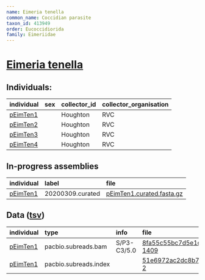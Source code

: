```yaml
---
name: Eimeria tenella
common_name: Coccidian parasite
taxon_id: 413949
order: Eucoccidiorida
family: Eimeriidae
---
```


# [Eimeria tenella](https://www.ebi.ac.uk/ena/data/taxonomy/v1/taxon/tax-id/413949)

## Individuals:

| individual | sex | collector_id | collector_organisation |
| :--------- | :-: | :----------- | :--------------------- |
| [pEimTen1](pEimTen1.md) |  | Houghton | RVC |
| [pEimTen2](pEimTen2.md) |  | Houghton | RVC |
| [pEimTen3](pEimTen3.md) |  | Houghton | RVC |
| [pEimTen4](pEimTen4.md) |  | Houghton | RVC |

## In-progress assemblies

| individual | label | file |
| :--------- | :---- | :--- |
| [pEimTen1](pEimTen1.md) | 20200309.curated | [pEimTen1.curated.fasta.gz](https://darwin.cog.sanger.ac.uk/protists/Eimeria_tenella/pEimTen1/assemblies/working/20200309.curated/pEimTen1.curated.fasta.gz) |

## Data ([tsv](Eimeria_tenella_data.tsv))

| individual | type | info | file |
| :--------- | :--- | :--- | :--- |
| [pEimTen1](pEimTen1.md) | pacbio.subreads.bam | S/P3-C3/5.0 | [8fa55c55bc7d5e1db3345d54c82e606a-1409](https://darwin.cog.sanger.ac.uk/protists/Eimeria_tenella/pEimTen1/genomic_data/pacbio/m54205_190809_100432.subreads.bam) |
| [pEimTen1](pEimTen1.md) | pacbio.subreads.index |  | [51e6972ac2dc8b7412baeb46d6ef129a-2](https://darwin.cog.sanger.ac.uk/protists/Eimeria_tenella/pEimTen1/genomic_data/pacbio/m54205_190809_100432.subreads.bam.pbi) |
